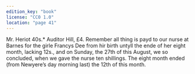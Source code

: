 ```yaml
---
edition_key: "book"
license: "CC0 1.0"
location: "page 41"
---
```

Mr. Heriot 40s.* Auditor Hill, £4. Remember all thing is payd
to our nurse at Barnes for the girle Francys Dee from hir birth
untyll the ende of her eight month, lacking 12s., and on Sunday,
the 27th of this August, we so concluded, when we gave the nurse
ten shillings. The eight month ended (from Newyere’s day
morning last) the 12th of this month.
